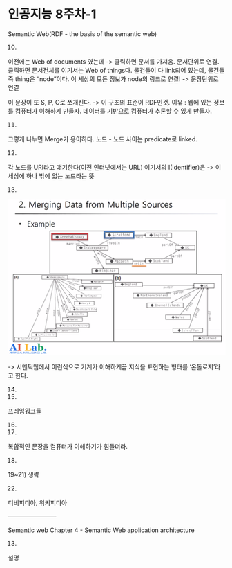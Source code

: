 # 인공지능 8주차-1

Semantic Web(RDF - the basis of the semantic web)

10)
이전에는 Web of documents 였는데
-> 클릭하면 문서를 가져옴. 문서단위로 연결. 클릭하면 문서전체를
여기서는 Web of things다.
물건들이 다 link되어 있는데, 물건들 즉 thing은 “node”이다.
이 세상의 모든 정보가 node의 링크로 연결!
-> 문장단위로 연결

이 문장이 또 S, P, O로 쪼개진다.
-> 이 구조의 표준이 RDF인것.
이유 : 웹에 있는 정보를 컴퓨터가 이해하게 만들자. 데이터를 기반으로 컴퓨터가 추론할 수 있게 만들자.

11)
그렇게 나누면 Merge가 용이하다.
노드 - 노드 사이는 predicate로 linked.

12)
각 노드를 URI라고 얘기한다(이전 인터넷에서는 URL)
여기서의 I(Identifier)은 -> 이 세상에 하나 밖에 없는 노드라는 뜻

13)
![인공지능 8주차-1](images/인공지능%208주차-1.png)

-> 시멘틱웹에서 이런식으로 기계가 이해하게끔 지식을 표현하는 형태를 ‘온톨로지’라고 한다.

14)

15)
프레임워크들

16)

17)
복합적인 문장을 컴퓨터가 이해하기가 힘들더라.

18)

19~21) 생략

22)
디비피디아, 위키피디아

————————

Semantic web
Chapter 4 - Semantic Web application architecture

13)
설명

